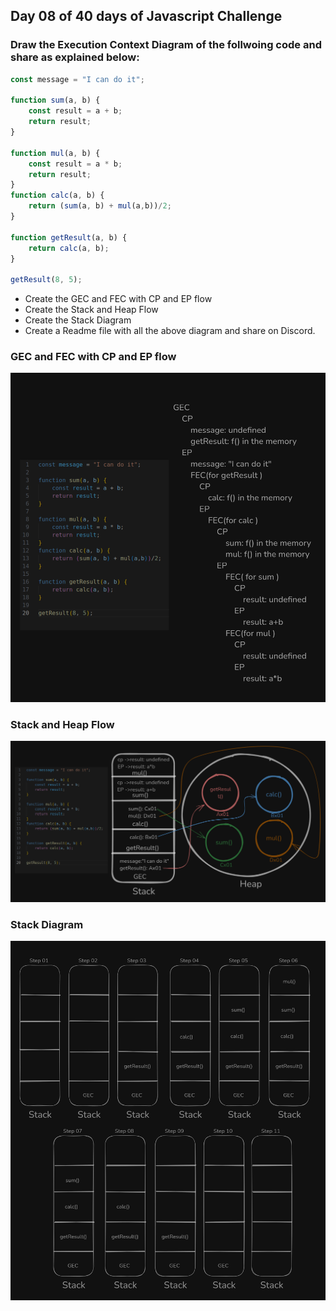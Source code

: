 ## Day 08 of 40 days of Javascript Challenge


###  Draw the Execution Context Diagram of the follwoing code and share as explained below:

```js
const message = "I can do it";

function sum(a, b) {
    const result = a + b;
    return result;
}

function mul(a, b) {
    const result = a * b;
    return result;
}
function calc(a, b) {
    return (sum(a, b) + mul(a,b))/2;
}

function getResult(a, b) {
    return calc(a, b);
}

getResult(8, 5);
```

- Create the GEC and FEC with CP and EP flow
- Create the Stack and Heap Flow
- Create the Stack Diagram
- Create a Readme file with all the above diagram and share on Discord.

### GEC and FEC with CP and EP flow
![GEC & FEC](./Images/01.png)

### Stack and Heap Flow
![Stack & Heap Flow](./Images/02.png)

### Stack Diagram
![Stack Diagram](./Images/03.png)